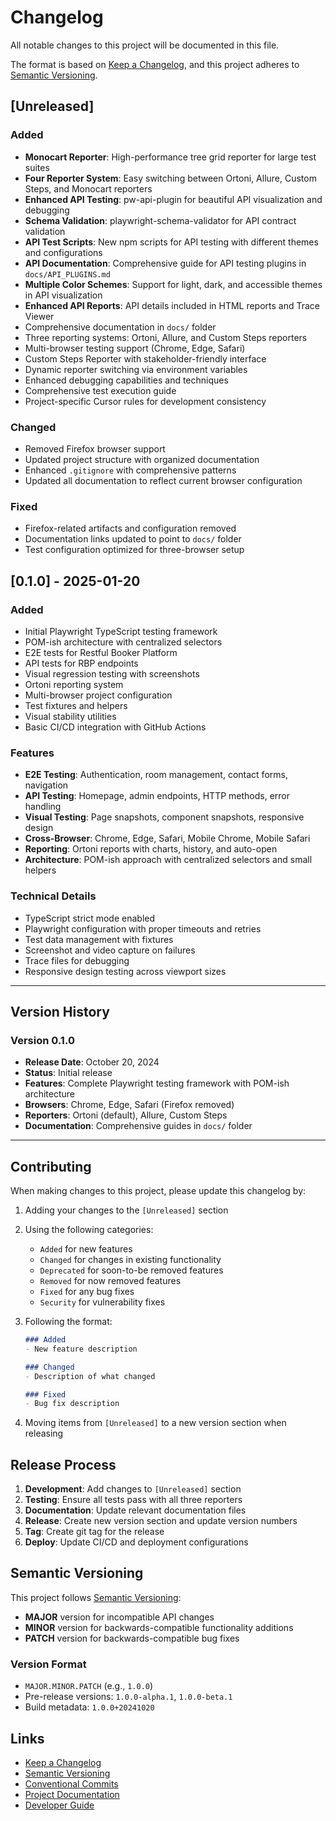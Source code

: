 # Changelog

All notable changes to this project will be documented in this file.

The format is based on [Keep a Changelog](https://keepachangelog.com/en/1.0.0/),
and this project adheres to [Semantic Versioning](https://semver.org/spec/v2.0.0.html).

## [Unreleased]

### Added
- **Monocart Reporter**: High-performance tree grid reporter for large test suites
- **Four Reporter System**: Easy switching between Ortoni, Allure, Custom Steps, and Monocart reporters
- **Enhanced API Testing**: pw-api-plugin for beautiful API visualization and debugging
- **Schema Validation**: playwright-schema-validator for API contract validation
- **API Test Scripts**: New npm scripts for API testing with different themes and configurations
- **API Documentation**: Comprehensive guide for API testing plugins in `docs/API_PLUGINS.md`
- **Multiple Color Schemes**: Support for light, dark, and accessible themes in API visualization
- **Enhanced API Reports**: API details included in HTML reports and Trace Viewer
- Comprehensive documentation in `docs/` folder
- Three reporting systems: Ortoni, Allure, and Custom Steps reporters
- Multi-browser testing support (Chrome, Edge, Safari)
- Custom Steps Reporter with stakeholder-friendly interface
- Dynamic reporter switching via environment variables
- Enhanced debugging capabilities and techniques
- Comprehensive test execution guide
- Project-specific Cursor rules for development consistency

### Changed
- Removed Firefox browser support
- Updated project structure with organized documentation
- Enhanced `.gitignore` with comprehensive patterns
- Updated all documentation to reflect current browser configuration

### Fixed
- Firefox-related artifacts and configuration removed
- Documentation links updated to point to `docs/` folder
- Test configuration optimized for three-browser setup

## [0.1.0] - 2025-01-20

### Added
- Initial Playwright TypeScript testing framework
- POM-ish architecture with centralized selectors
- E2E tests for Restful Booker Platform
- API tests for RBP endpoints
- Visual regression testing with screenshots
- Ortoni reporting system
- Multi-browser project configuration
- Test fixtures and helpers
- Visual stability utilities
- Basic CI/CD integration with GitHub Actions

### Features
- **E2E Testing**: Authentication, room management, contact forms, navigation
- **API Testing**: Homepage, admin endpoints, HTTP methods, error handling
- **Visual Testing**: Page snapshots, component snapshots, responsive design
- **Cross-Browser**: Chrome, Edge, Safari, Mobile Chrome, Mobile Safari
- **Reporting**: Ortoni reports with charts, history, and auto-open
- **Architecture**: POM-ish approach with centralized selectors and small helpers

### Technical Details
- TypeScript strict mode enabled
- Playwright configuration with proper timeouts and retries
- Test data management with fixtures
- Screenshot and video capture on failures
- Trace files for debugging
- Responsive design testing across viewport sizes

---

## Version History

### Version 0.1.0
- **Release Date**: October 20, 2024
- **Status**: Initial release
- **Features**: Complete Playwright testing framework with POM-ish architecture
- **Browsers**: Chrome, Edge, Safari (Firefox removed)
- **Reporters**: Ortoni (default), Allure, Custom Steps
- **Documentation**: Comprehensive guides in `docs/` folder

---

## Contributing

When making changes to this project, please update this changelog by:

1. Adding your changes to the `[Unreleased]` section
2. Using the following categories:
   - `Added` for new features
   - `Changed` for changes in existing functionality
   - `Deprecated` for soon-to-be removed features
   - `Removed` for now removed features
   - `Fixed` for any bug fixes
   - `Security` for vulnerability fixes

3. Following the format:
   ```markdown
   ### Added
   - New feature description
   
   ### Changed
   - Description of what changed
   
   ### Fixed
   - Bug fix description
   ```

4. Moving items from `[Unreleased]` to a new version section when releasing

## Release Process

1. **Development**: Add changes to `[Unreleased]` section
2. **Testing**: Ensure all tests pass with all three reporters
3. **Documentation**: Update relevant documentation files
4. **Release**: Create new version section and update version numbers
5. **Tag**: Create git tag for the release
6. **Deploy**: Update CI/CD and deployment configurations

## Semantic Versioning

This project follows [Semantic Versioning](https://semver.org/):

- **MAJOR** version for incompatible API changes
- **MINOR** version for backwards-compatible functionality additions
- **PATCH** version for backwards-compatible bug fixes

### Version Format
- `MAJOR.MINOR.PATCH` (e.g., `1.0.0`)
- Pre-release versions: `1.0.0-alpha.1`, `1.0.0-beta.1`
- Build metadata: `1.0.0+20241020`

## Links

- [Keep a Changelog](https://keepachangelog.com/en/1.0.0/)
- [Semantic Versioning](https://semver.org/spec/v2.0.0.html)
- [Conventional Commits](https://www.conventionalcommits.org/)
- [Project Documentation](./docs/DOCUMENTATION.md)
- [Developer Guide](./docs/DEVELOPER.md)
